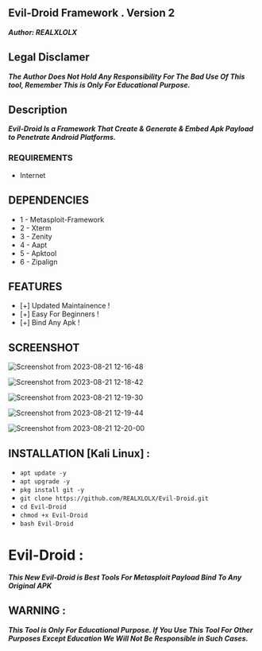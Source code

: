 ## Evil-Droid Framework . Version 2 
   ***Author: REALXLOLX***

## Legal Disclamer
  ***The Author Does Not Hold Any Responsibility For The Bad Use Of This tool,
    Remember This is Only For Educational Purpose.***

## Description
***Evil-Droid Is a Framework That Create & Generate & Embed Apk Payload to Penetrate Android Platforms.***

### REQUIREMENTS
* Internet
 
## DEPENDENCIES 
   * 1 - Metasploit-Framework
   * 2 - Xterm
   * 3 - Zenity
   * 4 - Aapt
   * 5 - Apktool
   * 6 - Zipalign

 ## FEATURES 
* [+] Updated Maintainence !
* [+] Easy For Beginners !
* [+] Bind Any Apk  !

## SCREENSHOT  

![Screenshot from 2023-08-21 12-16-48](https://github.com/REALXLOLX/Evil-Droid/assets/65902124/7d73e680-ea7e-4210-9494-01939e2f6318)

![Screenshot from 2023-08-21 12-18-42](https://github.com/REALXLOLX/Evil-Droid/assets/65902124/6d22b6a7-8ca7-4ee9-90d8-21ef2971786f)

![Screenshot from 2023-08-21 12-19-30](https://github.com/REALXLOLX/Evil-Droid/assets/65902124/54117841-7275-4c17-ae64-92482fbf515f)

![Screenshot from 2023-08-21 12-19-44](https://github.com/REALXLOLX/Evil-Droid/assets/65902124/4b53aa08-6c1d-46b6-b26d-c688d1524aa0)

![Screenshot from 2023-08-21 12-20-00](https://github.com/REALXLOLX/Evil-Droid/assets/65902124/5afd1d35-b557-4ed9-a72f-0e9f7996dc89)


## INSTALLATION [Kali Linux] :

* `apt update -y`
* `apt upgrade -y`
* `pkg install git -y`
* `git clone https://github.com/REALXLOLX/Evil-Droid.git`
* `cd Evil-Droid`
* `chmod +x Evil-Droid`
* `bash Evil-Droid`


# Evil-Droid :
***This New Evil-Droid is Best Tools For Metasploit Payload Bind To Any Original APK***


## WARNING : 
***This Tool is Only For Educational Purpose. If You Use This Tool For Other Purposes Except Education We Will Not Be Responsible in Such Cases.***
